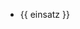 ---
---

<script setup>
import { data } from './einsaetze.data.js'
</script>

<div>
    <ul>
        <li
            v-for="(einsatz, index) in data.noe.current"
            :key="index"
        >
            {{ einsatz }}
        </li>
    </ul>
</div>